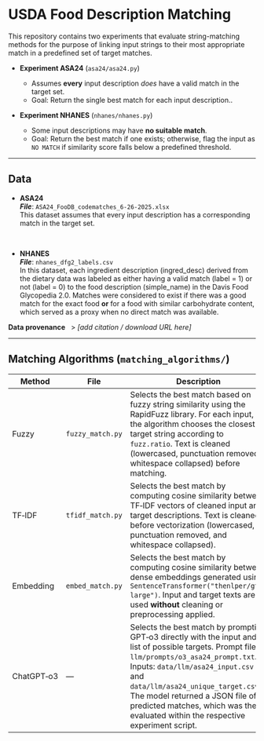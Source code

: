# USDA Food Description Matching

This repository contains two experiments that evaluate string-matching methods for the purpose of linking input strings to their most appropriate match in a predefined set of target matches.

- **Experiment ASA24** (`asa24/asa24.py`)

  - Assumes **every** input description *does* have a valid match in the target set.
  - Goal: Return the single best match for each input description..

- **Experiment NHANES** (`nhanes/nhanes.py`)

  - Some input descriptions may have **no suitable match**.
  - Goal: Return the best match if one exists; otherwise, flag the input as `NO MATCH` if similarity score falls below a predefined threshold.

---

## Data
- **ASA24**<br>
***File***: `ASA24_FooDB_codematches_6-26-2025.xlsx`<br>
This dataset assumes that every input description has a corresponding match in the target set.

<br>

- **NHANES**<br>
***File***: `nhanes_dfg2_labels.csv`<br>
In this dataset, each ingredient description (ingred_desc) derived from the dietary data was labeled as either having a valid match (label = 1) or not (label = 0) to the food description (simple_name) in the Davis Food Glycopedia 2.0. Matches were considered to exist if there was a good match for the exact food **or** for a food with similar carbohydrate content, which served as a proxy when no direct match was available.

**Data provenance**   > *[add citation / download URL here]*

---

## Matching Algorithms (`matching_algorithms/`)

| Method         | File              | Description                                                                                                                                                                                                                   |
|----------------|------------------|-------------------------------------------------------------------------------------------------------------------------------------------------------------------------------------------------------------------------------|
| Fuzzy          | `fuzzy_match.py` | Selects the best match based on fuzzy string similarity using the RapidFuzz library. For each input, the algorithm chooses the closest target string according to `fuzz.ratio`. Text is cleaned (lowercased, punctuation removed, whitespace collapsed) before matching. |
| TF‑IDF         | `tfidf_match.py` | Selects the best match by computing cosine similarity between TF‑IDF vectors of cleaned input and target descriptions. Text is cleaned before vectorization (lowercased, punctuation removed, and whitespace collapsed).                                                                                                                              |
| Embedding      | `embed_match.py` | Selects the best match by computing cosine similarity between dense embeddings generated using `SentenceTransformer("thenlper/gte-large")`. Input and target texts are used **without** cleaning or preprocessing applied.                                                                 |
| ChatGPT‑o3     | —                | Selects the best match by prompting GPT‑o3 directly with the input and list of possible targets. Prompt file: `llm/prompts/o3_asa24_prompt.txt`. Inputs: `data/llm/asa24_input.csv` and `data/llm/asa24_unique_target.csv`. The model returned a JSON file of predicted matches, which was then evaluated within the respective experiment script.                                                                 |
